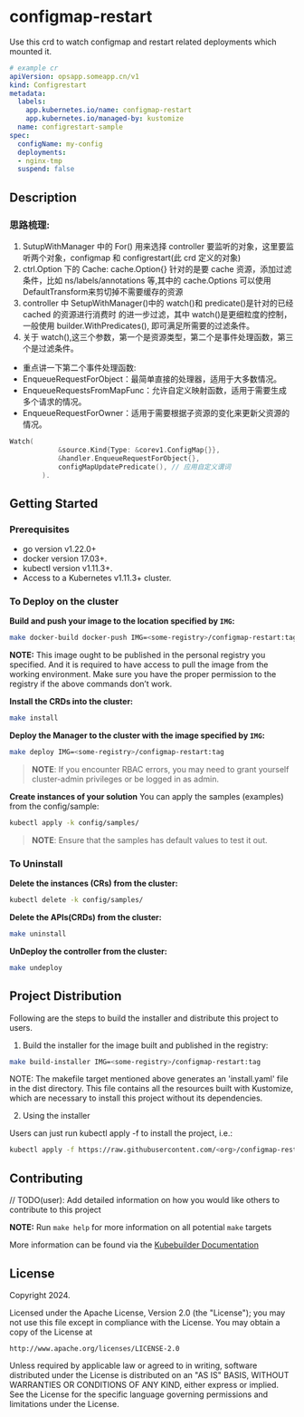 # configmap-restart
Use this crd to watch configmap and restart related deployments which mounted it.
```yaml
# example cr
apiVersion: opsapp.someapp.cn/v1
kind: Configrestart
metadata:
  labels:
    app.kubernetes.io/name: configmap-restart
    app.kubernetes.io/managed-by: kustomize
  name: configrestart-sample
spec:
  configName: my-config
  deployments:
  - nginx-tmp
  suspend: false
```

## Description

### 思路梳理:

1. SutupWithManager 中的 For() 用来选择 controller 要监听的对象，这里要监听两个对象，configmap 和 configrestart(此 crd 定义的对象)
2. ctrl.Option 下的 Cache: cache.Option{} 针对的是要 cache 资源，添加过滤条件，比如
   ns/labels/annotations 等,其中的 cache.Options 可以使用 DefaultTransform来剪切掉不需要缓存的资源
3. controller 中 SetupWithManager()中的 watch()和 predicate()是针对的已经 cached 的资源进行消费时
   的进一步过滤，其中 watch()是更细粒度的控制，一般使用 builder.WithPredicates(),
   即可满足所需要的过滤条件。
4. 关于 watch(),这三个参数，第一个是资源类型，第二个是事件处理函数，第三个是过滤条件。
  - 重点讲一下第二个事件处理函数:
  - EnqueueRequestForObject：最简单直接的处理器，适用于大多数情况。
  - EnqueueRequestsFromMapFunc：允许自定义映射函数，适用于需要生成多个请求的情况。
  - EnqueueRequestForOwner：适用于需要根据子资源的变化来更新父资源的情况。

```go
Watch(
            &source.Kind{Type: &corev1.ConfigMap{}},
            &handler.EnqueueRequestForObject{},
            configMapUpdatePredicate(), // 应用自定义谓词
        ).
```

## Getting Started

### Prerequisites
- go version v1.22.0+
- docker version 17.03+.
- kubectl version v1.11.3+.
- Access to a Kubernetes v1.11.3+ cluster.

### To Deploy on the cluster
**Build and push your image to the location specified by `IMG`:**

```sh
make docker-build docker-push IMG=<some-registry>/configmap-restart:tag
```

**NOTE:** This image ought to be published in the personal registry you specified.
And it is required to have access to pull the image from the working environment.
Make sure you have the proper permission to the registry if the above commands don’t work.

**Install the CRDs into the cluster:**

```sh
make install
```

**Deploy the Manager to the cluster with the image specified by `IMG`:**

```sh
make deploy IMG=<some-registry>/configmap-restart:tag
```

> **NOTE**: If you encounter RBAC errors, you may need to grant yourself cluster-admin
privileges or be logged in as admin.

**Create instances of your solution**
You can apply the samples (examples) from the config/sample:

```sh
kubectl apply -k config/samples/
```

>**NOTE**: Ensure that the samples has default values to test it out.

### To Uninstall
**Delete the instances (CRs) from the cluster:**

```sh
kubectl delete -k config/samples/
```

**Delete the APIs(CRDs) from the cluster:**

```sh
make uninstall
```

**UnDeploy the controller from the cluster:**

```sh
make undeploy
```

## Project Distribution

Following are the steps to build the installer and distribute this project to users.

1. Build the installer for the image built and published in the registry:

```sh
make build-installer IMG=<some-registry>/configmap-restart:tag
```

NOTE: The makefile target mentioned above generates an 'install.yaml'
file in the dist directory. This file contains all the resources built
with Kustomize, which are necessary to install this project without
its dependencies.

2. Using the installer

Users can just run kubectl apply -f <URL for YAML BUNDLE> to install the project, i.e.:

```sh
kubectl apply -f https://raw.githubusercontent.com/<org>/configmap-restart/<tag or branch>/dist/install.yaml
```

## Contributing
// TODO(user): Add detailed information on how you would like others to contribute to this project

**NOTE:** Run `make help` for more information on all potential `make` targets

More information can be found via the [Kubebuilder Documentation](https://book.kubebuilder.io/introduction.html)

## License

Copyright 2024.

Licensed under the Apache License, Version 2.0 (the "License");
you may not use this file except in compliance with the License.
You may obtain a copy of the License at

    http://www.apache.org/licenses/LICENSE-2.0

Unless required by applicable law or agreed to in writing, software
distributed under the License is distributed on an "AS IS" BASIS,
WITHOUT WARRANTIES OR CONDITIONS OF ANY KIND, either express or implied.
See the License for the specific language governing permissions and
limitations under the License.

